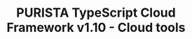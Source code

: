 ---
# This control sidebar index
index: true
# This is the title of the article
title: PURISTA TypeScript Cloud Framework v1.10 - Cloud tools
shortTitle: PURISTA version 1.10
description: PURISTA TypeScript Cloud Framework v1.10 - Cloud tools
tag:
 - purista
 - version 1.10.0
category:
 - version
 - news
 - announcement
 - 
star: true
isOriginal: true
image: https://purista.dev/graphic/nats_event_bridge_header.png
cover: https://purista.dev/graphic/nats_event_bridge_header.png
sticky: 20233011
---